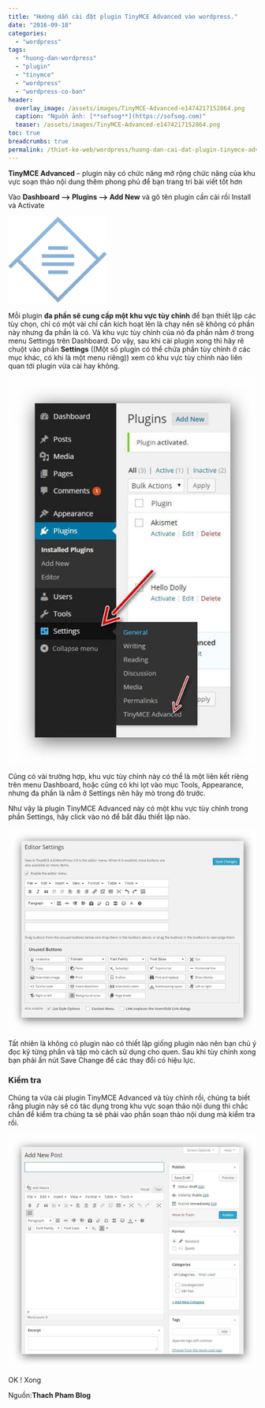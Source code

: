 ```yaml
---
title: "Hướng dẫn cài đặt plugin TinyMCE Advanced vào wordpress."
date: "2016-09-18"
categories: 
  - "wordpress"
tags: 
  - "huong-dan-wordpress"
  - "plugin"
  - "tinymce"
  - "wordpress"
  - "wordpress-co-ban"
header:
  overlay_image: /assets/images/TinyMCE-Advanced-e1474217152864.png
  caption: "Nguồn ảnh: [**sofsog**](https://sofsog.com)" 
  teaser: /assets/images/TinyMCE-Advanced-e1474217152864.png
toc: true
breadcrumbs: true
permalink: /thiet-ke-web/wordpress/huong-dan-cai-dat-plugin-tinymce-advanced-vao-wordpress
---
```


**TinyMCE Advanced** – plugin này có chức năng mở rộng chức năng của khu vực soạn thảo nội dung thêm phong phú để bạn trang trí bài viết tốt hơn

Vào **Dashboard –> Plugins –> Add New** và gõ tên plugin cần cài rồi Install và Activate

![tinymce-advanced-e1474217152864](/assets/images/TinyMCE-Advanced-e1474217152864.png)

Mỗi plugin **đa phần sẽ cung cấp một khu vực tùy chỉnh** để bạn thiết lập các tùy chọn, chỉ có một vài chỉ cần kích hoạt lên là chạy nên sẽ không có phần này nhưng đa phần là có. Và khu vực tùy chỉnh của nó đa phần nằm ở trong menu Settings trên Dashboard. Do vậy, sau khi cài plugin xong thì hãy rê chuột vào phần **Settings** ((Một số plugin có thể chứa phần tùy chỉnh ở các mục khác, có khi là một menu riêng)) xem có khu vực tùy chỉnh nào liên quan tới plugin vừa cài hay không.

![tinymce-advanced-1](/assets/images/TinyMCE-Advanced-1.jpg)

Cũng có vài trường hợp, khu vực tùy chỉnh này có thể là một liên kết riêng trên menu Dashboard, hoặc cũng có khi lọt vào mục Tools, Appearance, nhưng đa phần là nằm ở Settings nên hãy mò trong đó trước.

Như vậy là plugin TinyMCE Advanced này có một khu vực tùy chỉnh trong phần Settings, hãy click vào nó để bắt đầu thiết lập nào.

![tinymce-advanced2](/assets/images/TinyMCE-Advanced2.jpg)

Tất nhiên là không có plugin nào có thiết lập giống plugin nào nên bạn chú ý đọc kỹ từng phần và tập mò cách sử dụng cho quen. Sau khi tùy chỉnh xong bạn phải ấn nút Save Change để các thay đổi có hiệu lực.

### Kiểm tra

Chúng ta vừa cài plugin TinyMCE Advanced và tùy chỉnh rồi, chúng ta biết rằng plugin này sẽ có tác dụng trong khu vực soạn thảo nội dung thì chắc chắn để kiểm tra chúng ta sẽ phải vào phần soạn thảo nội dung mà kiểm tra rồi.

![tinymce-advanced3](/assets/images/TinyMCE-Advanced3.jpg)

OK ! Xong

Nguồn:**Thach Pham Blog**
